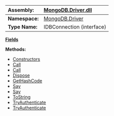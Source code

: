 | **Assembly:** | [MongoDB.Driver.dll](MongoDB_Driver.md) |
|:--------------|:----------------------------------------|
| **Namespace:** | [MongoDB.Driver](N_MongoDB_Driver.md)   |
| **Type Name:** | IDBConnection (interface)               |

**[Fields](#Fields.md)**

**Methods:**
  * [Constructors](#Constructors.md)
  * [Call](#Call.md)
  * [Call](#Call.md)
  * [Dispose](#Dispose.md)
  * [GetHashCode](#GetHashCode.md)
  * [Say](#Say.md)
  * [Say](#Say.md)
  * [ToString](#ToString.md)
  * [TryAuthenticate](#TryAuthenticate.md)
  * [TryAuthenticate](#TryAuthenticate.md)
